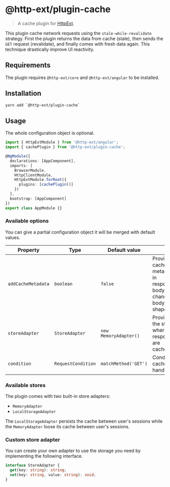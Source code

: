 # @http-ext/plugin-cache

> A cache plugin for [HttpExt](https://github.com/jscutlery/http-ext).

This plugin cache network requests using the `stale-while-revalidate` strategy. First the plugin returns the data from cache (stale), then sends the `GET` request (revalidate), and finally comes with fresh data again. This technique drastically improve UI reactivity.

## Requirements

The plugin requires `@http-ext/core` and `@http-ext/angular` to be installed.

## Installation

```bash
yarn add `@http-ext/plugin-cache`
```

## Usage

The whole configuration object is optional.

```ts
import { HttpExtModule } from '@http-ext/angular';
import { cachePlugin } from '@http-ext/plugin-cache';

@NgModule({
  declarations: [AppComponent],
  imports: [
    BrowserModule,
    HttpClientModule,
    HttpExtModule.forRoot({
      plugins: [cachePlugin()]
    })
  ],
  bootstrap: [AppComponent]
})
export class AppModule {}
```

### Available options

You can give a partial configuration object it will be merged with default values.

| Property           | Type               | Default value         |                                                                      |
| ------------------ | ------------------ | --------------------- | -------------------------------------------------------------------- |
| `addCacheMetadata` | `boolean`          | `false`               | Provide cache metadata in response body, this change the body shape. |
| `storeAdapter`     | `StoreAdapter`     | `new MemoryAdapter()` | Provide the store where responses are cached.                        |
| `condition`        | `RequestCondition` | `matchMethod('GET')`  | Conditional cache handling.                                          |

### Available stores

The plugin comes with two built-in store adapters:

- `MemoryAdapter`
- `LocalStorageAdapter`

The `LocalStorageAdapter` persists the cache between user's sessions while the `MemoryAdapter` loose its cache between user's sessions.

### Custom store adapter

You can create your own adapter to use the storage you need by implementing the following interface.

```ts
interface StoreAdapter {
  get(key: string): string;
  set(key: string, value: string): void;
}
```
